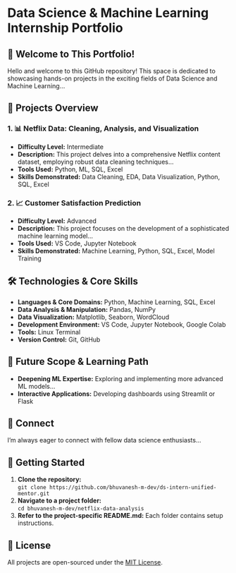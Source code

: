 # Data Science & Machine Learning Internship Portfolio

## 🌟 Welcome to This Portfolio!

Hello and welcome to this GitHub repository! This space is dedicated to showcasing hands-on projects in the exciting fields of Data Science and Machine Learning...

## 📁 Projects Overview

### 1. 📊 Netflix Data: Cleaning, Analysis, and Visualization

- **Difficulty Level:** Intermediate  
- **Description:** This project delves into a comprehensive Netflix content dataset, employing robust data cleaning techniques...  
- **Tools Used:** Python, ML, SQL, Excel  
- **Skills Demonstrated:** Data Cleaning, EDA, Data Visualization, Python, SQL, Excel  

### 2. 📈 Customer Satisfaction Prediction

- **Difficulty Level:** Advanced  
- **Description:** This project focuses on the development of a sophisticated machine learning model...  
- **Tools Used:** VS Code, Jupyter Notebook  
- **Skills Demonstrated:** Machine Learning, Python, SQL, Excel, Model Training  

## 🛠️ Technologies & Core Skills

- **Languages & Core Domains:** Python, Machine Learning, SQL, Excel  
- **Data Analysis & Manipulation:** Pandas, NumPy  
- **Data Visualization:** Matplotlib, Seaborn, WordCloud  
- **Development Environment:** VS Code, Jupyter Notebook, Google Colab  
- **Tools:** Linux Terminal  
- **Version Control:** Git, GitHub  

## 🚀 Future Scope & Learning Path

- **Deepening ML Expertise:** Exploring and implementing more advanced ML models...  
- **Interactive Applications:** Developing dashboards using Streamlit or Flask  

## 🤝 Connect

I’m always eager to connect with fellow data science enthusiasts...

## 🚀 Getting Started

1. **Clone the repository:**  
   `git clone https://github.com/bhuvanesh-m-dev/ds-intern-unified-mentor.git`
2. **Navigate to a project folder:**  
   `cd bhuvanesh-m-dev/netflix-data-analysis`
3. **Refer to the project-specific README.md:** Each folder contains setup instructions.

## 📰 License

All projects are open-sourced under the [MIT License](https://opensource.org/licenses/MIT).
